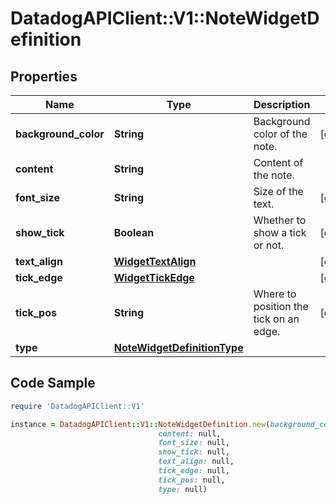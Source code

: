 # DatadogAPIClient::V1::NoteWidgetDefinition

## Properties

Name | Type | Description | Notes
------------ | ------------- | ------------- | -------------
**background_color** | **String** | Background color of the note. | [optional] 
**content** | **String** | Content of the note. | 
**font_size** | **String** | Size of the text. | [optional] 
**show_tick** | **Boolean** | Whether to show a tick or not. | [optional] 
**text_align** | [**WidgetTextAlign**](WidgetTextAlign.md) |  | [optional] 
**tick_edge** | [**WidgetTickEdge**](WidgetTickEdge.md) |  | [optional] 
**tick_pos** | **String** | Where to position the tick on an edge. | [optional] 
**type** | [**NoteWidgetDefinitionType**](NoteWidgetDefinitionType.md) |  | 

## Code Sample

```ruby
require 'DatadogAPIClient::V1'

instance = DatadogAPIClient::V1::NoteWidgetDefinition.new(background_color: null,
                                 content: null,
                                 font_size: null,
                                 show_tick: null,
                                 text_align: null,
                                 tick_edge: null,
                                 tick_pos: null,
                                 type: null)
```


